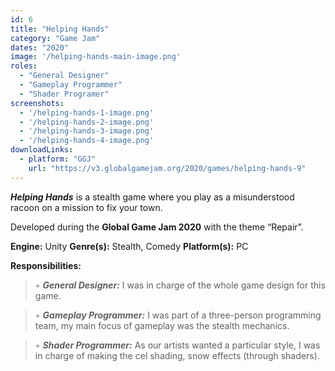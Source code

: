 ```yaml
---
id: 6
title: "Helping Hands"
category: "Game Jam"
dates: "2020"
image: '/helping-hands-main-image.png'
roles: 
  - "General Designer"
  - "Gameplay Programmer"
  - "Shader Programer"
screenshots:
  - '/helping-hands-1-image.png'
  - '/helping-hands-2-image.png'
  - '/helping-hands-3-image.png'
  - '/helping-hands-4-image.png'
downloadLinks:
  - platform: "GGJ"
    url: "https://v3.globalgamejam.org/2020/games/helping-hands-9"
---
```

***Helping Hands*** is a stealth game where you play as a misunderstood racoon on a mission to fix your town. 

Developed during the **Global Game Jam 2020** with the theme “Repair”.
 
**Engine:** Unity 
**Genre(s):** Stealth, Comedy
**Platform(s):** PC
 
**​Responsibilities:**

> ◦ ***General Designer:*** 
>  I was in charge of the whole game design for this game.

> ◦ ***Gameplay Programmer:*** 
>  I was part of a three-person programming team, my main focus of gameplay was the stealth mechanics.

> ◦ ***Shader Programmer:*** 
>  As our artists wanted a particular style, I was in charge of making the cel shading, snow effects (through shaders). 